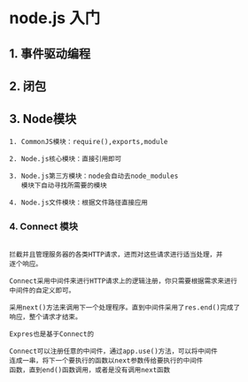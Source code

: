 # node.js 入门
## 1. 事件驱动编程
## 2. 闭包
## 3. Node模块



```
1. CommonJS模块：require(),exports,module

2. Node.js核心模块：直接引用即可

3. Node.js第三方模块：node会自动去node_modules
   模块下自动寻找所需要的模块

4. Node.js文件模块：根据文件路径直接应用
```

### 4. Connect 模块

```

拦截并且管理服务器的各类HTTP请求，进而对这些请求进行适当处理，并
逐个响应。

Connect采用中间件来进行HTTP请求上的逻辑注册，你只需要根据需求来进行
中间件的自定义即可。

采用next()方法来调用下一个处理程序。直到中间件采用了res.end()完成了
响应，整个请求才结束。

Expres也是基于Connect的

Connect可以注册任意的中间件，通过app.use()方法，可以将中间件
连成一串，将下一个要执行的函数以next参数传给要执行的中间件
函数，直到end()函数调用，或者是没有调用next函数
```
